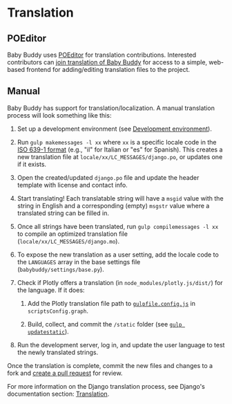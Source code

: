 # Translation

## POEditor

Baby Buddy uses [POEditor](https://poeditor.com/) for translation contributions. 
Interested contributors can [join translation of Baby Buddy](https://poeditor.com/join/project/QwQqrpTIzn)
for access to a simple, web-based frontend for adding/editing translation files
to the project.

## Manual

Baby Buddy has support for translation/localization. A manual translation
process will look something like this:

1. Set up a development environment (see [Development environment](development-environment.md)).

1. Run `gulp makemessages -l xx` where `xx` is a specific locale code in the
[ISO 639-1 format](https://en.wikipedia.org/wiki/List_of_ISO_639-1_codes) (e.g.,
"il" for Italian or "es" for Spanish). This creates a new translation file at
`locale/xx/LC_MESSAGES/django.po`, or updates one if it exists.

1. Open the created/updated `django.po` file and update the header template
with license and contact info.

1. Start translating! Each translatable string will have a `msgid` value with 
the string in English and a corresponding (empty) `msgstr` value where a
translated string can be filled in.

1. Once all strings have been translated, run `gulp compilemessages -l xx` to
compile an optimized translation file (`locale/xx/LC_MESSAGES/django.mo`).

1. To expose the new translation as a user setting, add the locale code to the
`LANGUAGES` array in the base settings file (`babybuddy/settings/base.py`).

1. Check if Plotly offers a translation (in `node_modules/plotly.js/dist/`) for
the language. If it does:

    1. Add the Plotly translation file path to [`gulpfile.config.js`](https://github.com/babybuddy/babybuddy/tree/master/gulpfile.config.js)
       in `scriptsConfig.graph`.

    2. Build, collect, and commit the `/static` folder (see [`gulp updatestatic`](gulp-command-reference.md#updatestatic)).

1. Run the development server, log in, and update the user language to test the
newly translated strings.

Once the translation is complete, commit the new files and changes to a fork
and [create a pull request](pull-requests.md) for review.
 
For more information on the Django translation process, see Django's 
documentation section: [Translation](https://docs.djangoproject.com/en/5.0/topics/i18n/translation/).
